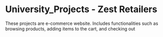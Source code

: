 # University_Projects - Zest Retailers
These projects are e-commerce website. Includes functionalities such as browsing products, adding items to the cart, and checking out
